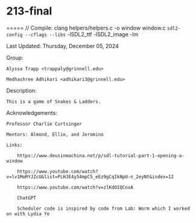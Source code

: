 # 213-final
=====
// Compile: clang helpers/helpers.c -o window window.c `sdl2-config --cflags --libs` -lSDL2_ttf -lSDL2_image -lm


Last Updated: Thursday, December 05, 2024

Group:
    
    Alyssa Trapp <trappaly@grinnell.edu>

    Medhashree Adhikari <adhikari3@grinnell.edu>

Description:
    
    This is a game of Snakes & Ladders.

Acknowledgements:
    
    Professor Charlie Curtsinger

    Mentors: Almond, Ellie, and Jeromino

    Links: 
        
        https://www.deusinmachina.net/p/sdl-tutorial-part-1-opening-a-window

        https://www.youtube.com/watch?v=lv1MoRYJZcU&list=PLHJE4y54mpC5_eEz9gCqIkNpU-n_2eyNt&index=12
        
        https://www.youtube.com/watch?v=zlKdOIQCnxA

        ChatGPT

        Scheduler code is inspired by code from Lab: Worm which I worked on with Lydia Ye